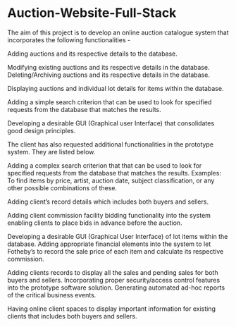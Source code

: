 # Auction-Website-Full-Stack

The aim of this project is to develop an online auction catalogue system that incorporates the following functionalities -

Adding auctions and its respective details to the database.

Modifying existing auctions and its respective details in the database. Deleting/Archiving auctions and its respective details in the database.

Displaying auctions and individual lot details for items within the database.

Adding a simple search criterion that can be used to look for specified requests from the database that matches the results.

Developing a desirable GUI (Graphical user Interface) that consolidates good design principles.

The client has also requested additional functionalities in the prototype system. They are listed below.

Adding a complex search criterion that that can be used to look for specified requests from the database that matches the results. Examples: To find items by price, artist, auction date, subject classification, or any other possible combinations of these.

Adding client’s record details which includes both buyers and sellers.

Adding client commission facility bidding functionality into the system enabling clients to place bids in advance before the auction.

Developing a desirable GUI (Graphical User Interface) of lot items within the database. Adding appropriate financial elements into the system to let Fotheby’s to record the sale price of each item and calculate its respective commission.

Adding clients records to display all the sales and pending sales for both buyers and sellers. Incorporating proper security/access control features into the prototype software solution. Generating automated ad-hoc reports of the critical business events.

Having online client spaces to display important information for existing clients that includes both buyers and sellers.
